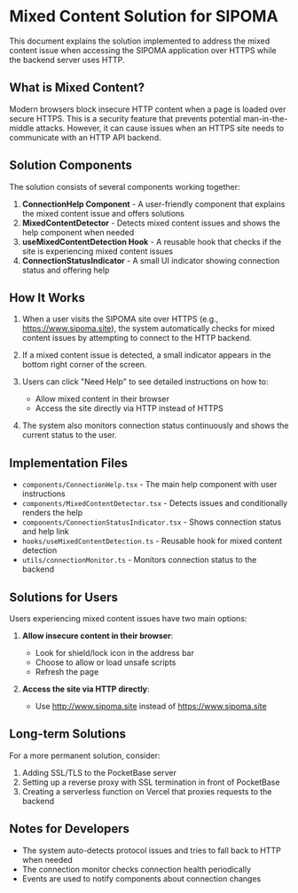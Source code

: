 # Mixed Content Solution for SIPOMA

This document explains the solution implemented to address the mixed content issue when accessing the SIPOMA application over HTTPS while the backend server uses HTTP.

## What is Mixed Content?

Modern browsers block insecure HTTP content when a page is loaded over secure HTTPS. This is a security feature that prevents potential man-in-the-middle attacks. However, it can cause issues when an HTTPS site needs to communicate with an HTTP API backend.

## Solution Components

The solution consists of several components working together:

1. **ConnectionHelp Component** - A user-friendly component that explains the mixed content issue and offers solutions
2. **MixedContentDetector** - Detects mixed content issues and shows the help component when needed
3. **useMixedContentDetection Hook** - A reusable hook that checks if the site is experiencing mixed content issues
4. **ConnectionStatusIndicator** - A small UI indicator showing connection status and offering help

## How It Works

1. When a user visits the SIPOMA site over HTTPS (e.g., https://www.sipoma.site), the system automatically checks for mixed content issues by attempting to connect to the HTTP backend.

2. If a mixed content issue is detected, a small indicator appears in the bottom right corner of the screen.

3. Users can click "Need Help" to see detailed instructions on how to:
   - Allow mixed content in their browser
   - Access the site directly via HTTP instead of HTTPS

4. The system also monitors connection status continuously and shows the current status to the user.

## Implementation Files

- `components/ConnectionHelp.tsx` - The main help component with user instructions
- `components/MixedContentDetector.tsx` - Detects issues and conditionally renders the help
- `components/ConnectionStatusIndicator.tsx` - Shows connection status and help link
- `hooks/useMixedContentDetection.ts` - Reusable hook for mixed content detection
- `utils/connectionMonitor.ts` - Monitors connection status to the backend

## Solutions for Users

Users experiencing mixed content issues have two main options:

1. **Allow insecure content in their browser**:
   - Look for shield/lock icon in the address bar
   - Choose to allow or load unsafe scripts
   - Refresh the page

2. **Access the site via HTTP directly**:
   - Use http://www.sipoma.site instead of https://www.sipoma.site

## Long-term Solutions

For a more permanent solution, consider:

1. Adding SSL/TLS to the PocketBase server
2. Setting up a reverse proxy with SSL termination in front of PocketBase
3. Creating a serverless function on Vercel that proxies requests to the backend

## Notes for Developers

- The system auto-detects protocol issues and tries to fall back to HTTP when needed
- The connection monitor checks connection health periodically
- Events are used to notify components about connection changes
